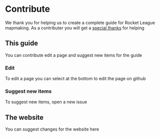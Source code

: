 # Contribute

We thank you for helping us to create a complete guide for Rocket League mapmaking. As a contributer you will get a [special thanks](/credits) for helping

## This guide

You can contribute edit a page and suggest new items for the guide

### Edit

To edit a page you can select at the bottom to edit the page on github

### Suggest new items

To suggest new items, open a new issue

## The website

You can suggest changes for the website here



